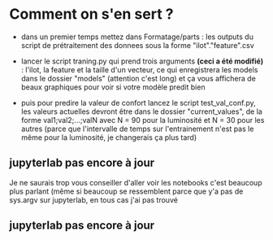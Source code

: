 # Comment on s'en sert ?

- dans un premier temps mettez dans Formatage/parts : les outputs du script de
prétraitement des donnees sous la forme "ilot"."feature".csv

- lancer le script traning.py qui prend trois arguments **(ceci a été modifié)** : l'ilot, la feature et la taille
d'un vecteur, ce qui enregistrera les models dans le dossier "models" (attention c'est long)
et ça vous affichera de beaux graphiques pour voir si votre modèle predit bien

- puis pour predire la valeur de confort lancez le script test_val_conf.py, les valeurs actuelles 
devront être dans le dossier "current_values", de la forme val1;val2;...;valN avec N = 90 pour 
la luminosité et N = 30 pour les autres (parce que l'intervalle de temps sur l'entrainement n'est 
pas le même pour la luminosité, je changerais ça plus tard)



## jupyterlab pas encore à jour
Je ne saurais trop vous conseiller d'aller voir les notebooks c'est beaucoup plus parlant
(même si beaucoup se ressemblent parce que y'a pas de sys.argv sur jupyterlab, en tous cas j'ai pas trouvé
## jupyterlab pas encore à jour
